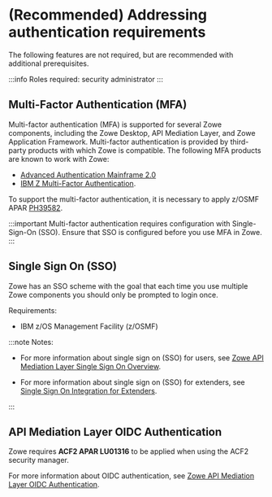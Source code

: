 # (Recommended) Addressing authentication requirements

The following features are not required, but are recommended with additional prerequisites.

:::info Roles required: security administrator
:::

## Multi-Factor Authentication (MFA)

Multi-factor authentication (MFA) is supported for several Zowe components, including the Zowe Desktop,  API Mediation Layer, and Zowe Application Framework.
Multi-factor authentication is provided by third-party products with which Zowe is compatible. The following MFA products are known to work with Zowe:

- [Advanced Authentication Mainframe 2.0](https://techdocs.broadcom.com/us/en/ca-mainframe-software/security/ca-advanced-authentication-mainframe/2-0.html)
- [IBM Z Multi-Factor Authentication](https://www.ibm.com/products/ibm-multifactor-authentication-for-zos).

To support the multi-factor authentication, it is necessary to apply z/OSMF APAR [PH39582](https://www.ibm.com/support/pages/apar/PH39582). 


:::important
Multi-factor authentication requires configuration with Single-Sign-On (SSO). Ensure that SSO is configured before you use MFA in Zowe.
:::

## Single Sign On (SSO)

Zowe has an SSO scheme with the goal that each time you use multiple Zowe components you should only be prompted to login once.

Requirements:

- IBM z/OS Management Facility (z/OSMF)

:::note Notes:
- For more information about single sign on (SSO) for users, see [Zowe API Mediation Layer Single Sign On Overview](./api-mediation-sso.md).

- For more information about single sign on (SSO) for extenders, see [Single Sign On Integration for Extenders](../extend/extend-apiml/api-medation-sso-integration-extenders.md).

:::

## API Mediation Layer OIDC Authentication

Zowe requires **ACF2 APAR LU01316** to be applied when using the ACF2 security manager.

For more information about OIDC authentication, see [Zowe API Mediation Layer OIDC Authentication](../extend/extend-apiml/api-mediation-oidc-authentication.md).